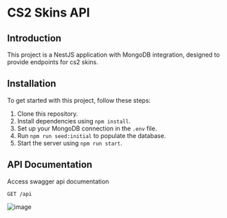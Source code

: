 # CS2 Skins API

## Introduction

This project is a NestJS application with MongoDB integration, designed to provide endpoints for cs2 skins.

## Installation

To get started with this project, follow these steps:

1. Clone this repository.
2. Install dependencies using `npm install`.
3. Set up your MongoDB connection in the `.env` file.
4. Run `npm run seed:initial` to populate the database.
5. Start the server using `npm run start`.

## API Documentation

Access swagger api documentation

```
GET /api
```

![image](https://github.com/hmsvitor/cs2-skins-api/assets/49028929/950014b9-b851-432f-b296-666a7736cc4d)
